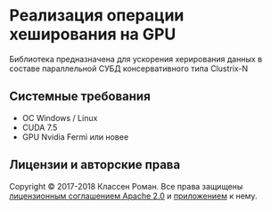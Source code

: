 # Реализация операции хеширования на GPU

Библиотека предназначена для ускорения херирования данных в составе параллельной СУБД консервативного типа Clustrix-N

## Системные требования

* ОС Windows / Linux
* CUDA 7.5
* GPU Nvidia Fermi или новее

## Лицензии и авторские права

Copyright © 2017-2018 Классен Роман. Все права защищены 
[лицензионным соглашением Apache 2.0](LICENSE.txt) и [приложением](NOTICE.txt) к нему.
